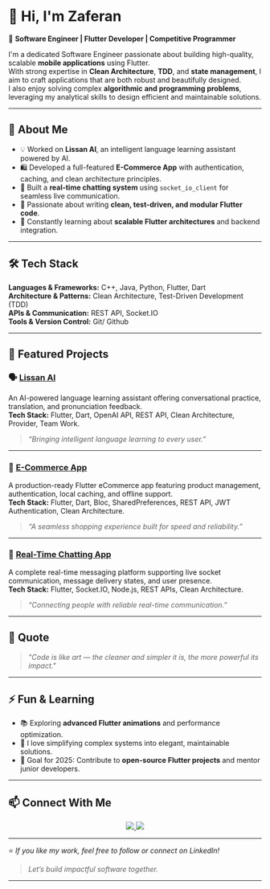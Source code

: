 # 👋 Hi, I'm Zaferan 

🎯 **Software Engineer | Flutter Developer | Competitive Programmer**

I'm a dedicated Software Engineer passionate about building high-quality, scalable **mobile applications** using Flutter.  
With strong expertise in **Clean Architecture**, **TDD**, and **state management**, I aim to craft applications that are both robust and beautifully designed.  
I also enjoy solving complex **algorithmic and programming problems**, leveraging my analytical skills to design efficient and maintainable solutions.

---

## 🧠 About Me

- 💡 Worked on **Lissan AI**, an intelligent language learning assistant powered by AI.  
- 🛍️ Developed a full-featured **E-Commerce App** with authentication, caching, and clean architecture principles.  
- 💬 Built a **real-time chatting system** using `socket_io_client` for seamless live communication.  
- 🧩 Passionate about writing **clean, test-driven, and modular Flutter code**.  
- 🌱 Constantly learning about **scalable Flutter architectures** and backend integration.

---

## 🛠️ Tech Stack

**Languages & Frameworks:** C++, Java, Python, Flutter, Dart  
**Architecture & Patterns:** Clean Architecture, Test-Driven Development (TDD)  
**APIs & Communication:** REST API, Socket.IO  
**Tools & Version Control:** Git/ Github 

---


## 🚀 Featured Projects

### 🗣️ [Lissan AI](https://github.com/yaftes/lissan-ai-mobile)
An AI-powered language learning assistant offering conversational practice, translation, and pronunciation feedback.  
**Tech Stack:** Flutter, Dart, OpenAI API, REST API, Clean Architecture, Provider, Team Work.  
> _“Bringing intelligent language learning to every user.”_

---

### 🛒 [E-Commerce App](https://github.com/Zaf-Mif/2025-project-phase-mobile-tasks/tree/main/ecommerce_app)
A production-ready Flutter eCommerce app featuring product management, authentication, local caching, and offline support.  
**Tech Stack:** Flutter, Dart, Bloc, SharedPreferences, REST API, JWT Authentication, Clean Architecture.  
> _“A seamless shopping experience built for speed and reliability.”_

---

### 💬 [Real-Time Chatting App](https://github.com/Zaf-Mif/2025-A2SV-G6-mobile-assessment/tree/main/chat_app)
A complete real-time messaging platform supporting live socket communication, message delivery states, and user presence.  
**Tech Stack:** Flutter, Socket.IO, Node.js, REST APIs, Clean Architecture.  
> _“Connecting people with reliable real-time communication.”_

---
<!-- 
## 📊 GitHub Stats

<p align="center">
  <img src="https://github-readme-stats.vercel.app/api?username=zaf-mif&show_icons=true&theme=tokyonight&hide_border=true" height="165"/>
  <img src="https://streak-stats.demolab.com/?user=zaf-mif&theme=tokyonight&hide_border=true" height="165"/>
</p>

---


## 📊 GitHub Stats

> _“Code. Create. Conquer.”_

<p align="center">
  <!-- GitHub Stats Card -->
  <!--
  <img 
    src="https://github-readme-stats.vercel.app/api?username=Zaf-Mif&show_icons=true&count_private=true&title_color=FF6EC7&icon_color=00FFFF&text_color=EDEDED&bg_color=0D1117&hide_border=true&border_radius=15" 
    height="165"
  />
  
  <!-- Most Used Languages Card -->
  <!--
  <img 
    src="https://github-readme-stats.vercel.app/api/top-langs/?username=Zaf-Mif&layout=compact&title_color=FF6EC7&text_color=EDEDED&bg_color=0D1117&hide_border=true&border_radius=15" 
    height="165"
  />
</p>

<p align="center">
  <!-- Contribution Streak -->
  <!--
  <img 
    src="https://github-readme-streak-stats.herokuapp.com/?user=Zaf-Mif&theme=highcontrast&hide_border=true&ring=00FFFF&fire=FF6EC7&currStreakLabel=FF6EC7&background=0D1117&border_radius=15" 
    height="165"
  />
</p>

<p align="center">
  <!-- Trophy Showcase -->
  <!--
  <img 
    src="https://github-profile-trophy.vercel.app/?username=Zaf-Mif&theme=darkhub&margin-w=10&margin-h=10&no-frame=true&row=1&column=6" 
  />
</p>

---
-->
## 💬 Quote

> *"Code is like art — the cleaner and simpler it is, the more powerful its impact."*  

---

## ⚡ Fun & Learning

- 📚 Exploring **advanced Flutter animations** and performance optimization.  
- 💭 I love simplifying complex systems into elegant, maintainable solutions.  
- 🎯 Goal for 2025: Contribute to **open-source Flutter projects** and mentor junior developers.  

---

## 📫 Connect With Me

<p align="center">
  <a href="https://linkedin.com/in/zaferan-miftah-0674552b1" target="_blank">
    <img src="https://img.shields.io/badge/LinkedIn-Zaferan%20Miftah-blue?style=for-the-badge&logo=linkedin&logoColor=white"/>
  </a>
  <!--
  <a href="https://www.buymeacoffee.com/zaferanmiftah" target="_blank">
    <img src="https://img.shields.io/badge/Buy%20Me%20a%20Coffee-Support-yellow?style=for-the-badge&logo=buy-me-a-coffee&logoColor=black"/>
  </a> -->
  <a href="https://www.upwork.com/freelancers/~0134a361eb5de8281f?mp_source=share" target="_blank">
    <img src="https://img.shields.io/badge/Upwork-Zaferan%20Miftah-1DBF73?style=for-the-badge&logo=upwork&logoColor=white"/>
  </a>
</p>




---

⭐️ *If you like my work, feel free to follow or connect on LinkedIn!*  
> _Let’s build impactful software together._

---

